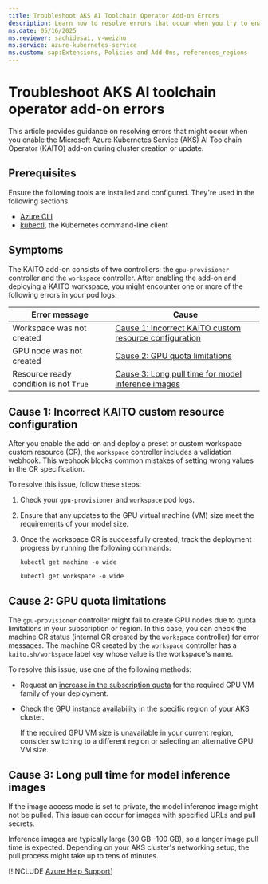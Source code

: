 ```yaml
---
title: Troubleshoot AKS AI Toolchain Operator Add-on Errors
description: Learn how to resolve errors that occur when you try to enable the Azure Kubernetes Service (AKS) AI toolchain operator add-on.
ms.date: 05/16/2025
ms.reviewer: sachidesai, v-weizhu
ms.service: azure-kubernetes-service
ms.custom: sap:Extensions, Policies and Add-Ons, references_regions
---
```

# Troubleshoot AKS AI toolchain operator add-on errors

This article provides guidance on resolving errors that might occur when you enable the Microsoft Azure Kubernetes Service (AKS) AI Toolchain Operator (KAITO) add-on during cluster creation or update.

## Prerequisites

Ensure the following tools are installed and configured. They're used in the following sections.

- [Azure CLI](/cli/azure/install-azure-cli)
- [kubectl](https://kubernetes.io/docs/tasks/tools/install-kubectl/), the Kubernetes command-line client

## Symptoms

The KAITO add-on consists of two controllers: the `gpu-provisioner` controller and the `workspace` controller. After enabling the add-on and deploying a KAITO workspace, you might encounter one or more of the following errors in your pod logs:

| Error message | Cause |
| --- | --- |
| Workspace was not created | [Cause 1: Incorrect KAITO custom resource configuration](#cause-1-incorrect-kaito-custom-resource-configuration) |
| GPU node was not created | [Cause 2: GPU quota limitations](#cause-2-gpu-quota-limitations) |
| Resource ready condition is not `True` | [Cause 3: Long pull time for model inference images](#cause-3-long-pull-time-for-model-inference-images)|

## Cause 1: Incorrect KAITO custom resource configuration

After you enable the add-on and deploy a preset or custom workspace custom resource (CR), the `workspace` controller includes a validation webhook. This webhook blocks common mistakes of setting wrong values in the CR specification.

To resolve this issue, follow these steps:

1. Check your `gpu-provisioner` and `workspace` pod logs.
2. Ensure that any updates to the GPU virtual machine (VM) size meet the requirements of your model size.
3. Once the workspace CR is successfully created, track the deployment progress by running the following commands:

    ```azurecli
    kubectl get machine -o wide
    ```

    ```azurecli
    kubectl get workspace -o wide
    ```

## Cause 2: GPU quota limitations

The `gpu-provisioner` controller might fail to create GPU nodes due to quota limitations in your subscription or region. In this case, you can check the machine CR status (internal CR created by the `workspace` controller) for error messages. The machine CR created by the `workspace` controller has a `kaito.sh/workspace` label key whose value is the workspace's name.

To resolve this issue, use one of the following methods:

- Request an [increase in the subscription quota](/azure/quotas/quickstart-increase-quota-portal?) for the required GPU VM family of your deployment.
- Check the [GPU instance availability](https://azure.microsoft.com/explore/global-infrastructure/products-by-region/table?msockid=182ea2d5e1ff6eb61ccbb1b8e5ff608a) in the specific region of your AKS cluster.

    If the required GPU VM size is unavailable in your current region, consider switching to a different region or selecting an alternative GPU VM size.

## Cause 3: Long pull time for model inference images

If the image access mode is set to private, the model inference image might not be pulled. This issue can occur for images with specified URLs and pull secrets.

Inference images are typically large (30 GB -100 GB), so a longer image pull time is expected. Depending on your AKS cluster's networking setup, the pull process might take up to tens of minutes.

[!INCLUDE [Azure Help Support](../../../includes/azure-help-support.md)]
